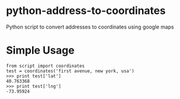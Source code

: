 python-address-to-coordinates
=============================

Python script to convert addresses to coordinates using google maps

Simple Usage
=============

    from script import coordinates
    test = coordinates('first avenue, new york, usa')
    >>> print test['lat']
    40.763368
    >>> print test['lng']
    -73.95924

